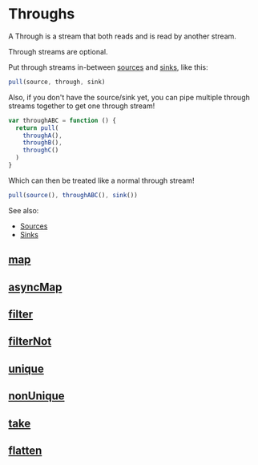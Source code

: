 # Throughs

A Through is a stream that both reads and is read by
another stream.

Through streams are optional.

Put through streams in-between [sources](../sources/index.md) and [sinks](../sinks/index.md),
like this:

```js
pull(source, through, sink)
```

Also, if you don't have the source/sink yet,
you can pipe multiple through streams together
to get one through stream!

```js
var throughABC = function () {
  return pull(
    throughA(),
    throughB(),
    throughC()
  )
}
```

Which can then be treated like a normal through stream!

```js
pull(source(), throughABC(), sink())
```

See also:
* [Sources](../sources/index.md)
* [Sinks](../sinks/index.md)

## [map](./map.md)
## [asyncMap](./async-map.md)
## [filter](./filter.md)
## [filterNot](./filter-not.md)
## [unique](./unique.md)
## [nonUnique](./non-unique.md)
## [take](./take.md)
## [flatten](./flatten.md)
